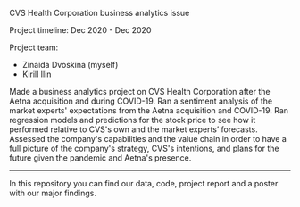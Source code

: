 CVS Health Corporation business analytics issue

Project timeline: Dec 2020 - Dec 2020

Project team:
- Zinaida Dvoskina (myself)
- Kirill Ilin

Made a business analytics project on CVS Health Corporation after the Aetna acquisition and during COVID-19.
Ran a sentiment analysis of the market experts' expectations from the Aetna acquisition and COVID-19. Ran regression models and predictions for the stock price to see how it performed relative to CVS's own and the market experts’ forecasts.
Assessed the company's capabilities and the value chain in order to have a full picture of the company's strategy, CVS's intentions, and plans for the future given the pandemic and Aetna's presence.
__________________________________

In this repository you can find our data, code, project report and a poster with our major findings.
